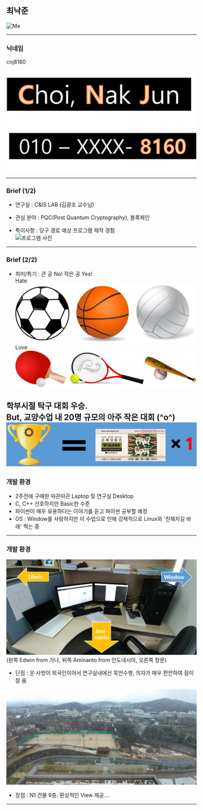 ## 최낙준

![Me](images/Me.png)  

---

### 닉네임
 cnj8160
 
![NJ_name](images/NJ_name.png)
![NJ_number](images/NJ_number.png)

---

### Brief (1/2)
 - 연구실 : C&IS LAB (김광조 교수님)

 - 관심 분야 : PQC(Post Quantum Cryptography), 블록체인
 
 - 특이사항 : 당구 경로 예상 프로그램 제작 경험  
 ![프로그램 사진]()
---
### Brief (2/2)
 - 취미/특기 : 큰 공 No! 작은 공 Yes!  
 Hate ![NJ-hate](images/NJ-hate.png)
 Love ![NJ-love](images/NJ-love.png)

학부시절 탁구 대회 우승.  
But, 교양수업 내 20명 규모의 아주 작은 대회 (^o^)  
![NJ_contest](images/NJ_contest.png)
---

### 개발 환경
 - 2주전에 구매한 따끈따끈 Laptop 및 연구실 Desktop
 - C, C++ 선호하지만 Basic한 수준
 - 파이썬이 매우 유용하다는 이야기를 듣고 파이썬 공부할 예정
 - OS : Window를 사랑하지만 이 수업으로 인해 강제적으로 Linux와 '친해지길 바래' 찍는 중

---

### 개발 환경

![my_seat](images/my_seat.png)  
(왼쪽 Edwin from 가나, 뒤쪽 Aminanto from 인도네시아, 오른쪽 창문)  
 - 단점 : 온 사방이 외국인이어서 연구실내에선 묵언수행, 의자가 매우 편안하여 잠이 잘 옴

![Lab_view](images/Lab_view.jpg)   
 - 장점 : N1 건물 9층. 환상적인 View 제공....

---
